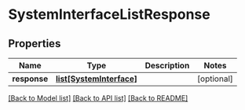 # SystemInterfaceListResponse

## Properties
Name | Type | Description | Notes
------------ | ------------- | ------------- | -------------
**response** | [**list[SystemInterface]**](SystemInterface.md) |  | [optional] 

[[Back to Model list]](../README.md#documentation-for-models) [[Back to API list]](../README.md#documentation-for-api-endpoints) [[Back to README]](../README.md)


